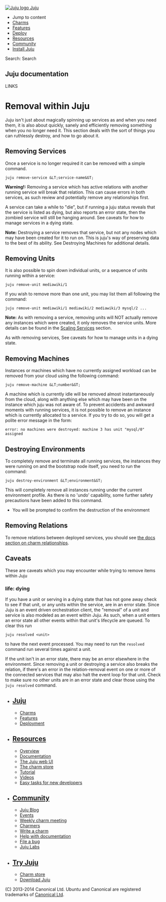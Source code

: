 [ ![Juju logo](//assets.ubuntu.com/sites/ubuntu/latest/u/img/logo.png) Juju
](https://juju.ubuntu.com/)

  - Jump to content
  - [Charms](https://juju.ubuntu.com/charms/)
  - [Features](https://juju.ubuntu.com/features/)
  - [Deploy](https://juju.ubuntu.com/deployment/)
  - [Resources](https://juju.ubuntu.com/resources/)
  - [Community](https://juju.ubuntu.com/community/)
  - [Install Juju](https://juju.ubuntu.com/download/)

Search: Search

## Juju documentation

LINKS

# Removal within Juju

Juju isn't just about magically spinning up services as and when you need them,
it is also about quickly, sanely and efficiently removing something when you no
longer need it. This section deals with the sort of things you can ruthlessly
destroy, and how to go about it.

## Removing Services

Once a service is no longer required it can be removed with a simple command.

    juju remove-service &LT;service-name&GT;

**Warning!:** Removing a service which has active relations with another running service will break that relation. This can cause errors in both services, as such review and potentially remove any relationships first.

A service can take a while to "die", but if running a juju status reveals that
the service is listed as dying, but also reports an error state, then the
zombied service will still be hanging around. See caveats for how to manage
services in a dying state.

**Note:** Destroying a service removes that service, but not any nodes which may have been created for it to run on. This is juju's way of preserving data to the best of its ability. See Destroying Machines for additional details.

## Removing Units

It is also possible to spin down individual units, or a sequence of units
running within a service:

    juju remove-unit mediawiki/1

If you wish to remove more than one unit, you may list them all following the
command:

    juju remove-unit mediawiki/1 mediawiki/2 mediawiki/3 mysql/2 ...

**Note:** As with removing a service, removing units will NOT actually remove any instances which were created, it only removes the service units. More details can be found in the [Scaling Services](charms-scaling.html) section.

As with removing services, See caveats for how to manage units in a dying state.

## Removing Machines

Instances or machines which have no currently assigned workload can be removed
from your cloud using the following command:

    juju remove-machine &LT;number&GT;

A machine which is currently idle will be removed almost instantaneously from
the cloud, along with anything else which may have been on the instance which
juju was not aware of. To prevent accidents and awkward moments with running
services, it is not possible to remove an instance which is currently allocated
to a service. If you try to do so, you will get a polite error message in the
form:

    error: no machines were destroyed: machine 3 has unit "mysql/0" assigned

## Destroying Environments

To completely remove and terminate all running services, the instances they were
running on and the bootstrap node itself, you need to run the command:

    juju destroy-environment &LT;environment&GT;

This will completely remove all instances running under the current environment
profile. As there is no 'undo' capability, some further safety precautions have
been added to this command.

  - You will be prompted to confirm the destruction of the environment

## Removing Relations

To remove relations between deployed services, you should see [ the docs section
on charm relationships](charms-relations.html#removing).

## Caveats

These are caveats which you may encounter while trying to remove items within
Juju

### life: dying

If you have a unit or serving in a dying state that has not gone away check to
see if that unit, or any units within the service, are in an error state. Since
Juju is an event driven orchestration client, the "removal" of a unit and
service is also modeled as an event within Juju. As such, when a unit enters an
error state all other events within that unit's lifecycle are queued. To clear
this run

    juju resolved <unit>

to have the next event processed. You may need to run the `resolved` command run
several times against a unit.

If the unit isn't in an error state, there may be an error elsewhere in the
environment. Since removing a unit or destroying a service also breaks the
relation, if there's an error in the relation-removal event on one or more of
the connected services that may also halt the event loop for that unit. Check to
make sure no other units are in an error state and clear those using the `juju
resolved` command.

  - ## [Juju](/)

    - [Charms](/charms/)
    - [Features](/features/)
    - [Deployment](/deployment/)
  - ## [Resources](/resources/)

    - [Overview](/resources/overview/)
    - [Documentation](/docs/)
    - [The Juju web UI](/resources/juju-gui/)
    - [The charm store](/docs/authors-charm-store.html)
    - [Tutorial](/docs/getting-started.html#test)
    - [Videos](/resources/videos/)
    - [Easy tasks for new developers](/resources/easy-tasks-for-new-developers/)
  - ## [Community](/community)

    - [Juju Blog](/community/blog/)
    - [Events](/events/)
    - [Weekly charm meeting](/community/weekly-charm-meeting/)
    - [Charmers](/community/charmers/)
    - [Write a charm](/docs/authors-charm-writing.html)
    - [Help with documentation](/docs/contributing.html)
    - [File a bug](https://bugs.launchpad.net/juju-core/+filebug)
    - [Juju Labs](/communiy/labs/)
  - ## [Try Juju](https://jujucharms.com/sidebar/)

    - [Charm store](https://jujucharms.com/)
    - [Download Juju](/download/)

(C) 2013-2014 Canonical Ltd. Ubuntu and Canonical are registered trademarks of
[Canonical Ltd](http://www.canonical.com).

